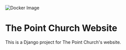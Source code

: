 ![Docker Image](https://github.com/thepointchurch/upperroom/workflows/Docker%20Image/badge.svg)

# The Point Church Website #

This is a Django project for The Point Church's website.
